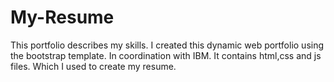 # My-Resume
This portfolio describes my skills.
I created this dynamic web portfolio using the bootstrap template.
In coordination with IBM.
It contains html,css and js files.
Which I used to create my resume.

